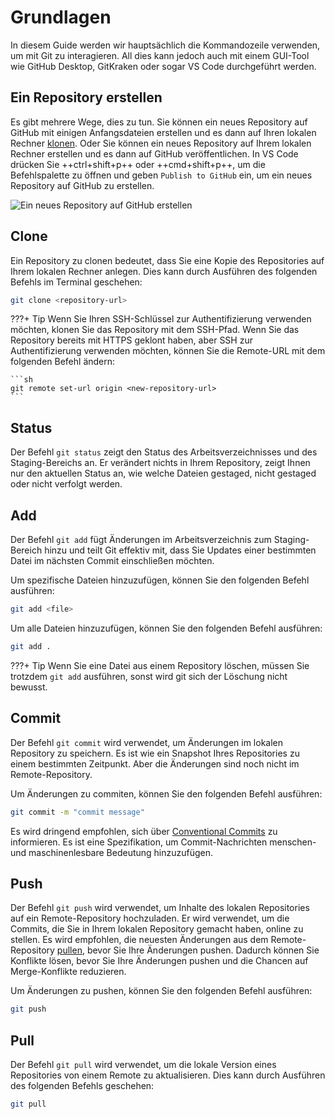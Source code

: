 # Grundlagen

In diesem Guide werden wir hauptsächlich die Kommandozeile verwenden, um mit Git zu interagieren. All dies kann jedoch auch mit einem GUI-Tool wie GitHub Desktop, GitKraken oder sogar VS Code durchgeführt werden.

## Ein Repository erstellen

Es gibt mehrere Wege, dies zu tun. Sie können ein neues Repository auf GitHub mit einigen Anfangsdateien erstellen und es dann auf Ihren lokalen Rechner [klonen](#klonen). Oder Sie können ein neues Repository auf Ihrem lokalen Rechner erstellen und es dann auf GitHub veröffentlichen. In VS Code drücken Sie ++ctrl+shift+p++ oder ++cmd+shift+p++, um die Befehlspalette zu öffnen und geben `Publish to GitHub` ein, um ein neues Repository auf GitHub zu erstellen.

![Ein neues Repository auf GitHub erstellen](../../img/git/Creating-New-Repo.png)

## Clone

Ein Repository zu clonen bedeutet, dass Sie eine Kopie des Repositories auf Ihrem lokalen Rechner anlegen. Dies kann durch Ausführen des folgenden Befehls im Terminal geschehen:

```sh
git clone <repository-url>
```

???+ Tip
    Wenn Sie Ihren SSH-Schlüssel zur Authentifizierung verwenden möchten, klonen Sie das Repository mit dem SSH-Pfad. Wenn Sie das Repository bereits mit HTTPS geklont haben, aber SSH zur Authentifizierung verwenden möchten, können Sie die Remote-URL mit dem folgenden Befehl ändern:

    ```sh
    git remote set-url origin <new-repository-url>
    ```

## Status

Der Befehl `git status` zeigt den Status des Arbeitsverzeichnisses und des Staging-Bereichs an. Er verändert nichts in Ihrem Repository, zeigt Ihnen nur den aktuellen Status an, wie welche Dateien gestaged, nicht gestaged oder nicht verfolgt werden.

## Add

Der Befehl `git add` fügt Änderungen im Arbeitsverzeichnis zum Staging-Bereich hinzu und teilt Git effektiv mit, dass Sie Updates einer bestimmten Datei im nächsten Commit einschließen möchten.

Um spezifische Dateien hinzuzufügen, können Sie den folgenden Befehl ausführen:

```sh
git add <file>
```

Um alle Dateien hinzuzufügen, können Sie den folgenden Befehl ausführen:

```sh
git add .
```

???+ Tip
    Wenn Sie eine Datei aus einem Repository löschen, müssen Sie trotzdem `git add` ausführen, sonst wird git sich der Löschung nicht bewusst.

## Commit

Der Befehl `git commit` wird verwendet, um Änderungen im lokalen Repository zu speichern. Es ist wie ein Snapshot Ihres Repositories zu einem bestimmten Zeitpunkt. Aber die Änderungen sind noch nicht im Remote-Repository.

Um Änderungen zu commiten, können Sie den folgenden Befehl ausführen:

```sh
git commit -m "commit message"
```

Es wird dringend empfohlen, sich über [Conventional Commits](https://www.conventionalcommits.org/en/v1.0.0/) zu informieren. Es ist eine Spezifikation, um Commit-Nachrichten menschen- und maschinenlesbare Bedeutung hinzuzufügen.

## Push

Der Befehl `git push` wird verwendet, um Inhalte des lokalen Repositories auf ein Remote-Repository hochzuladen. Er wird verwendet, um die Commits, die Sie in Ihrem lokalen Repository gemacht haben, online zu stellen. Es wird empfohlen, die neuesten Änderungen aus dem Remote-Repository [pullen](#pull), bevor Sie Ihre Änderungen pushen. Dadurch können Sie Konflikte lösen, bevor Sie Ihre Änderungen pushen und die Chancen auf Merge-Konflikte reduzieren.

Um Änderungen zu pushen, können Sie den folgenden Befehl ausführen:

```sh
git push
```

## Pull

Der Befehl `git pull` wird verwendet, um die lokale Version eines Repositories von einem Remote zu aktualisieren. Dies kann durch Ausführen des folgenden Befehls geschehen:

```sh
git pull
```
